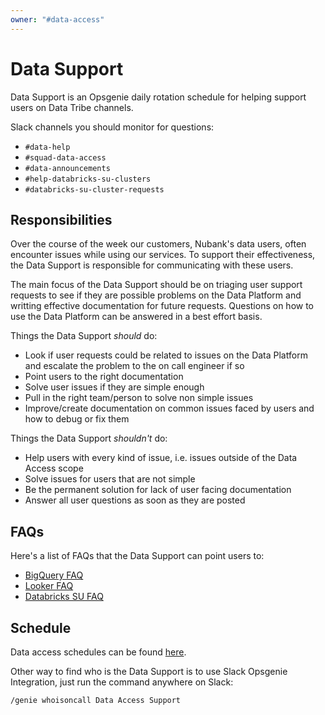 ```yaml
---
owner: "#data-access"
---
```


# Data Support

Data Support is an Opsgenie daily rotation schedule for helping support users on Data Tribe channels.

Slack channels you should monitor for questions:

- `#data-help`
- `#squad-data-access`
- `#data-announcements`
- `#help-databricks-su-clusters`
- `#databricks-su-cluster-requests`

## Responsibilities

Over the course of the week our customers, Nubank's data users, often encounter issues while using our services. To support their effectiveness, the Data Support is responsible for communicating with these users.

The main focus of the Data Support should be on triaging user support requests to see if they are possible problems on the Data Platform and writting effective documentation for future requests. Questions on how to use the Data Platform can be answered in a best effort basis.

Things the Data Support *should* do:

- Look if user requests could be related to issues on the Data Platform and escalate the problem to the on call engineer if so
- Point users to the right documentation
- Solve user issues if they are simple enough
- Pull in the right team/person to solve non simple issues
- Improve/create documentation on common issues faced by users and how to debug or fix them

Things the Data Support *shouldn't* do:

- Help users with every kind of issue, i.e. issues outside of the Data Access scope
- Solve issues for users that are not simple
- Be the permanent solution for lack of user facing documentation
- Answer all user questions as soon as they are posted

## FAQs

Here's a list of FAQs that the Data Support can point users to:

- [BigQuery FAQ](https://docs.google.com/document/d/1_49Uk9y5Sj0W9tgkuXMJN3sovDsxLa_sf1Ujxc6E-H4/edit#heading=h.hy1tecvonb9f)
- [Looker FAQ](https://docs.google.com/document/d/1XPz-UT4IMKFnnl_b8gkplSXw-3CaecIY4wtRhNnEGTo/edit#heading=h.hy1tecvonb9f)
- [Databricks SU FAQ](https://docs.google.com/document/d/1u25N1zjsxrffLN5-Ea21tNzpKy7GBg9O36lhImRwQ_4/edit)

## Schedule

Data access schedules can be found [here](https://nubank.app.opsgenie.com/teams/dashboard/7dd354df-4fdf-4b26-8ae1-f4726948afe4/main).

Other way to find who is the Data Support is to use Slack Opsgenie Integration, just run the command anywhere on Slack:

`/genie whoisoncall Data Access Support`
